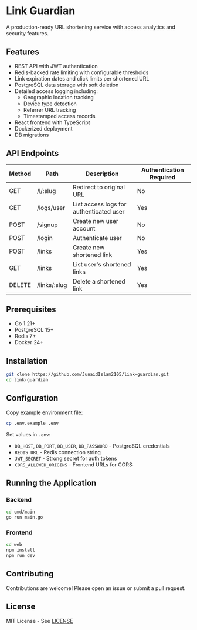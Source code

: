 # Link Guardian

A production-ready URL shortening service with access analytics and security features.

## Features
- REST API with JWT authentication
- Redis-backed rate limiting with configurable thresholds
- Link expiration dates and click limits per shortened URL
- PostgreSQL data storage with soft deletion
- Detailed access logging including:
  - Geographic location tracking
  - Device type detection
  - Referrer URL tracking
  - Timestamped access records
- React frontend with TypeScript
- Dockerized deployment
- DB migrations

## API Endpoints

| Method | Path | Description | Authentication Required |
|--------|------|-------------|--------------------------|
| GET    | /l/:slug | Redirect to original URL | No |
| GET    | /logs/user | List access logs for authenticated user | Yes |
| POST   | /signup | Create new user account | No |
| POST   | /login | Authenticate user | No |
| POST   | /links | Create new shortened link | Yes |
| GET    | /links | List user's shortened links | Yes |
| DELETE | /links/:slug | Delete a shortened link | Yes |

## Prerequisites
- Go 1.21+
- PostgreSQL 15+
- Redis 7+
- Docker 24+

## Installation
```bash
git clone https://github.com/JunaidIslam2105/link-guardian.git
cd link-guardian
```

## Configuration
Copy example environment file:
```bash
cp .env.example .env
```
Set values in `.env`:
- `DB_HOST`, `DB_PORT`, `DB_USER`, `DB_PASSWORD` - PostgreSQL credentials
- `REDIS_URL` - Redis connection string
- `JWT_SECRET` - Strong secret for auth tokens
- `CORS_ALLOWED_ORIGINS` - Frontend URLs for CORS

## Running the Application
### Backend
```bash
cd cmd/main
go run main.go
```

### Frontend
```bash
cd web
npm install
npm run dev
```

## Contributing
Contributions are welcome! Please open an issue or submit a pull request.

## License
MIT License - See [LICENSE](LICENSE)